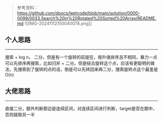 >参考资料：
>https://github.com/doocs/leetcode/blob/main/solution/0000-0099/0033.Search%20in%20Rotated%20Sorted%20Array/README.md
![[IMG-20241112150040078.png]]

## 个人思路
---
搜索 + log n， 二分，但是有一个旋转的前提在，按升值排序且不相同，暴力一点可以先排序再搜索，比如归并 + 二分。但是结合旋转这个点，应该有更聪明的做法，先搜索到了旋转的点的话，倒是可以先转回来再二分，搜索旋转点这个最差是O(n)


## 大佬思路
---
直接二分，额外判断那边是连续区间，对连续区间进行判断，target是否在期中，否则就取另一半